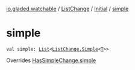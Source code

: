 [io.gladed.watchable](../../index.md) / [ListChange](../index.md) / [Initial](index.md) / [simple](./simple.md)

# simple

`val simple: `[`List`](https://kotlinlang.org/api/latest/jvm/stdlib/kotlin.collections/-list/index.html)`<`[`ListChange.Simple`](../-simple/index.md)`<`[`T`](index.md#T)`>>`

Overrides [HasSimpleChange.simple](../../-has-simple-change/simple.md)

